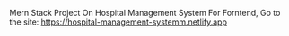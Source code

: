 Mern Stack Project On Hospital Management System
For Forntend, Go to the site: https://hospital-management-systemm.netlify.app
